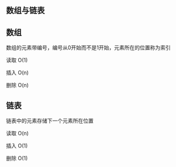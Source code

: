## 数组与链表

## 数组

数组的元素带编号，编号从0开始而不是1开始，元素所在的位置称为索引

读取 O\(1\)

插入 O\(n\)

删除 O\(n\)

## 链表

链表中的元素存储下一个元素所在位置

读取 O\(n\)

插入 O\(1\)

删除 O\(1\)

